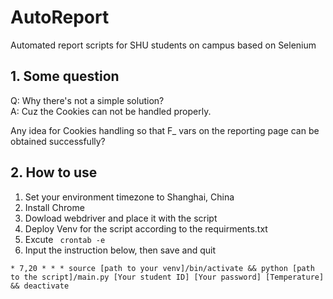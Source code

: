 # AutoReport
Automated report scripts for SHU students on campus based on Selenium  

## 1. Some question

Q: Why there's not a simple solution?  
A: Cuz the Cookies can not be handled properly.  

Any idea for Cookies handling so that F_ vars on the reporting page can be obtained successfully?

## 2. How to use
1. Set your environment timezone to Shanghai, China
1. Install Chrome
2. Dowload webdriver and place it with the script
3. Deploy Venv for the script according to the requirments.txt
4. Excute ``` crontab -e```
5. Input the instruction below, then save and quit
``` 
* 7,20 * * * source [path to your venv]/bin/activate && python [path to the script]/main.py [Your student ID] [Your password] [Temperature] && deactivate
```
